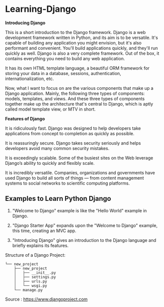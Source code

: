 # Learning-Django

<strong>Introducing Django</strong>

This is a short introduction to the Django framework. Django is a web development
framework written in Python, and its aim is to be versatile.
It's capable of building any application you might envision, but it's also
performant and convenient. You'll build applications quickly, and they'll run quickly as well.
Django is also a very complete framework. Out of the box, it contains everything you need 
to build any web application.

It has its own HTML template language, a beautiful ORM framework for storing your data
in a database, sessions, authentication, internationalization, etc.

Now, what I want to focus on are the various components that make up a Django application.
Mainly, the following three types of components:
models, templates, and views.
And these three types of components together make up the architecture that's central to Django,
which is aptly called model template view, or MTV in short.

<strong>Features of Django</strong>

It is ridiculously fast. Django was designed to help developers take applications from concept to completion as quickly as possible.

It is reassuringly secure. Django takes security seriously and helps developers avoid many common security mistakes.

It is exceedingly scalable. Some of the busiest sites on the Web leverage Django’s ability to quickly and flexibly scale.

It is incredibly versatile. Companies, organizations and governments have used Django to build all sorts of things — from content management systems to social networks to scientific computing platforms.



Examples to Learn Python Django
-------------------------------

1. "Welcome to Django" example is like the "Hello World" example in Django.

2. "Django Starter App" expands upon the "Welcome to Django" example, this time, creating an MVC app.

3. "Introducing Django" gives an introduction to the Django language and briefly explains its features.

Structure of a Django Project:
```
└── new_project
    ├── new_project
    │   ├── __init__.py
    │   ├── settings.py
    │   ├── urls.py
    │   └── wsgi.py
    └── manage.py
```

Source : <a href="https://www.djangoproject.com/">https://www.djangoproject.com</a>
